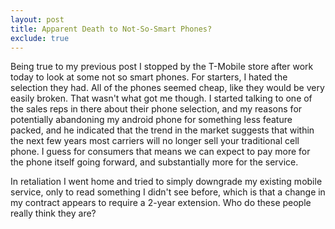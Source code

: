 ```yaml
---
layout: post
title: Apparent Death to Not-So-Smart Phones?
exclude: true
---
```


Being true to my previous post I stopped by the T-Mobile store after work today to look at some not so smart phones. For starters, I hated the selection they had. All of the phones seemed cheap, like they would be very easily broken. That wasn't what got me though. I started talking to one of the sales reps in there about their phone selection, and my reasons for potentially abandoning my android phone for something less feature packed, and he indicated that the trend in the market suggests that within the next few years most carriers will no longer sell your traditional cell phone. I guess for consumers that means we can expect to pay more for the phone itself going forward, and substantially more for the service.

In retaliation I went home and tried to simply downgrade my existing mobile service, only to read something I didn't see before, which is that a change in my contract appears to require a 2-year extension. Who do these people really think they are?